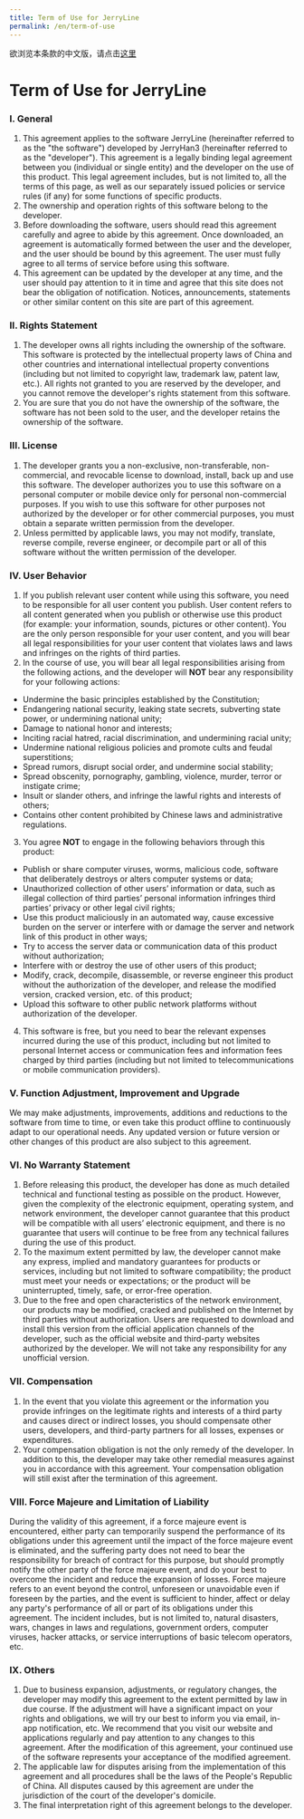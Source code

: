 ```yaml
---
title: Term of Use for JerryLine
permalink: /en/term-of-use
---
```

欲浏览本条款的中文版，请点击[这里](https://jerryhan3.github.io/JerryLine_Release/term-of-use)
# Term of Use for JerryLine
### I. General
1. This agreement applies to the software JerryLine (hereinafter referred to as the "the software") developed by JerryHan3 (hereinafter referred to as the "developer"). This agreement is a legally binding legal agreement between you (individual or single entity) and the developer on the use of this product. This legal agreement includes, but is not limited to, all the terms of this page, as well as our separately issued policies or service rules (if any) for some functions of specific products.
2. The ownership and operation rights of this software belong to the developer.
3. Before downloading the software, users should read this agreement carefully and agree to abide by this agreement. Once downloaded, an agreement is automatically formed between the user and the developer, and the user should be bound by this agreement. The user must fully agree to all terms of service before using this software.
4. This agreement can be updated by the developer at any time, and the user should pay attention to it in time and agree that this site does not bear the obligation of notification. Notices, announcements, statements or other similar content on this site are part of this agreement.

### II. Rights Statement
1. The developer owns all rights including the ownership of the software. This software is protected by the intellectual property laws of China and other countries and international intellectual property conventions (including but not limited to copyright law, trademark law, patent law, etc.). All rights not granted to you are reserved by the developer, and you cannot remove the developer's rights statement from this software.
2. You are sure that you do not have the ownership of the software, the software has not been sold to the user, and the developer retains the ownership of the software.

### III. License
1. The developer grants you a non-exclusive, non-transferable, non-commercial, and revocable license to download, install, back up and use this software. The developer authorizes you to use this software on a personal computer or mobile device only for personal non-commercial purposes. If you wish to use this software for other purposes not authorized by the developer or for other commercial purposes, you must obtain a separate written permission from the developer.
2. Unless permitted by applicable laws, you may not modify, translate, reverse compile, reverse engineer, or decompile part or all of this software without the written permission of the developer.

### IV. User Behavior
1. If you publish relevant user content while using this software, you need to be responsible for all user content you publish. User content refers to all content generated when you publish or otherwise use this product (for example: your information, sounds, pictures or other content). You are the only person responsible for your user content, and you will bear all legal responsibilities for your user content that violates laws and laws and infringes on the rights of third parties.
2. In the course of use, you will bear all legal responsibilities arising from the following actions, and the developer will **NOT** bear any responsibility for your following actions:
* Undermine the basic principles established by the Constitution;
* Endangering national security, leaking state secrets, subverting state power, or undermining national unity;
* Damage to national honor and interests;
* Inciting racial hatred, racial discrimination, and undermining racial unity;
* Undermine national religious policies and promote cults and feudal superstitions;
* Spread rumors, disrupt social order, and undermine social stability;
* Spread obscenity, pornography, gambling, violence, murder, terror or instigate crime;
* Insult or slander others, and infringe the lawful rights and interests of others;
* Contains other content prohibited by Chinese laws and administrative regulations.
3. You agree **NOT** to engage in the following behaviors through this product:
* Publish or share computer viruses, worms, malicious code, software that deliberately destroys or alters computer systems or data;
* Unauthorized collection of other users’ information or data, such as illegal collection of third parties’ personal information infringes third parties’ privacy or other legal civil rights;
* Use this product maliciously in an automated way, cause excessive burden on the server or interfere with or damage the server and network link of this product in other ways;
* Try to access the server data or communication data of this product without authorization;
* Interfere with or destroy the use of other users of this product;
* Modify, crack, decompile, disassemble, or reverse engineer this product without the authorization of the developer, and release the modified version, cracked version, etc. of this product;
* Upload this software to other public network platforms without authorization of the developer.
4. This software is free, but you need to bear the relevant expenses incurred during the use of this product, including but not limited to personal Internet access or communication fees and information fees charged by third parties (including but not limited to telecommunications or mobile communication providers).

### V. Function Adjustment, Improvement and Upgrade
We may make adjustments, improvements, additions and reductions to the software from time to time, or even take this product offline to continuously adapt to our operational needs. Any updated version or future version or other changes of this product are also subject to this agreement.

### VI. No Warranty Statement
1. Before releasing this product, the developer has done as much detailed technical and functional testing as possible on the product. However, given the complexity of the electronic equipment, operating system, and network environment, the developer cannot guarantee that this product will be compatible with all users’ electronic equipment, and there is no guarantee that users will continue to be free from any technical failures during the use of this product.
2. To the maximum extent permitted by law, the developer cannot make any express, implied and mandatory guarantees for products or services, including but not limited to software compatibility; the product must meet your needs or expectations; or the product will be uninterrupted, timely, safe, or error-free operation.
3. Due to the free and open characteristics of the network environment, our products may be modified, cracked and published on the Internet by third parties without authorization. Users are requested to download and install this version from the official application channels of the developer, such as the official website and third-party websites authorized by the developer. We will not take any responsibility for any unofficial version.

### VII. Compensation
1. In the event that you violate this agreement or the information you provide infringes on the legitimate rights and interests of a third party and causes direct or indirect losses, you should compensate other users, developers, and third-party partners for all losses, expenses or expenditures.
2. Your compensation obligation is not the only remedy of the developer. In addition to this, the developer may take other remedial measures against you in accordance with this agreement. Your compensation obligation will still exist after the termination of this agreement.

### VIII. Force Majeure and Limitation of Liability
During the validity of this agreement, if a force majeure event is encountered, either party can temporarily suspend the performance of its obligations under this agreement until the impact of the force majeure event is eliminated, and the suffering party does not need to bear the responsibility for breach of contract for this purpose, but should promptly notify the other party of the force majeure event, and do your best to overcome the incident and reduce the expansion of losses. Force majeure refers to an event beyond the control, unforeseen or unavoidable even if foreseen by the parties, and the event is sufficient to hinder, affect or delay any party's performance of all or part of its obligations under this agreement. The incident includes, but is not limited to, natural disasters, wars, changes in laws and regulations, government orders, computer viruses, hacker attacks, or service interruptions of basic telecom operators, etc.

### IX. Others
1. Due to business expansion, adjustments, or regulatory changes, the developer may modify this agreement to the extent permitted by law in due course. If the adjustment will have a significant impact on your rights and obligations, we will try our best to inform you via email, in-app notification, etc. We recommend that you visit our website and applications regularly and pay attention to any changes to this agreement. After the modification of this agreement, your continued use of the software represents your acceptance of the modified agreement.
2. The applicable law for disputes arising from the implementation of this agreement and all procedures shall be the laws of the People's Republic of China. All disputes caused by this agreement are under the jurisdiction of the court of the developer's domicile.
3. The final interpretation right of this agreement belongs to the developer.
